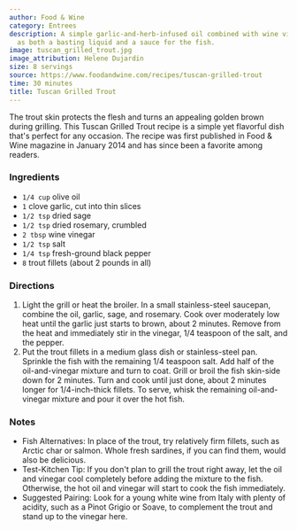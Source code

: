 ```yaml
---
author: Food & Wine
category: Entrees
description: A simple garlic-and-herb-infused oil combined with wine vinegar acts
  as both a basting liquid and a sauce for the fish.
image: tuscan_grilled_trout.jpg
image_attribution: Helene Dujardin
size: 8 servings
source: https://www.foodandwine.com/recipes/tuscan-grilled-trout
time: 30 minutes
title: Tuscan Grilled Trout
---
```


The trout skin protects the flesh and turns an appealing golden brown during grilling. This Tuscan Grilled Trout recipe is a simple yet flavorful dish that's perfect for any occasion. The recipe was first published in Food & Wine magazine in January 2014 and has since been a favorite among readers.

### Ingredients

* `1/4 cup` olive oil
* `1` clove garlic, cut into thin slices
* `1/2 tsp` dried sage
* `1/2 tsp` dried rosemary, crumbled
* `2 tbsp` wine vinegar
* `1/2 tsp` salt
* `1/4 tsp` fresh-ground black pepper
* `8` trout fillets (about 2 pounds in all)

### Directions

1. Light the grill or heat the broiler. In a small stainless-steel saucepan, combine the oil, garlic, sage, and rosemary. Cook over moderately low heat until the garlic just starts to brown, about 2 minutes. Remove from the heat and immediately stir in the vinegar, 1/4 teaspoon of the salt, and the pepper.
2. Put the trout fillets in a medium glass dish or stainless-steel pan. Sprinkle the fish with the remaining 1/4 teaspoon salt. Add half of the oil-and-vinegar mixture and turn to coat. Grill or broil the fish skin-side down for 2 minutes. Turn and cook until just done, about 2 minutes longer for 1/4-inch-thick fillets. To serve, whisk the remaining oil-and-vinegar mixture and pour it over the hot fish.

### Notes

- Fish Alternatives: In place of the trout, try relatively firm fillets, such as Arctic char or salmon. Whole fresh sardines, if you can find them, would also be delicious.
- Test-Kitchen Tip: If you don't plan to grill the trout right away, let the oil and vinegar cool completely before adding the mixture to the fish. Otherwise, the hot oil and vinegar will start to cook the fish immediately.
- Suggested Pairing: Look for a young white wine from Italy with plenty of acidity, such as a Pinot Grigio or Soave, to complement the trout and stand up to the vinegar here.